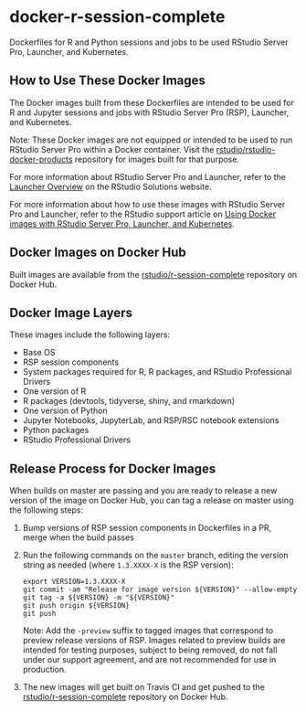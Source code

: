 # docker-r-session-complete

Dockerfiles for R and Python sessions and jobs to be used RStudio Server Pro,
Launcher, and Kubernetes.

## How to Use These Docker Images

The Docker images built from these Dockerfiles are intended to be used for R and
Jupyter sessions and jobs with RStudio Server Pro (RSP), Launcher, and
Kubernetes.

Note: These Docker images are not equipped or intended to be used to run RStudio
Server Pro within a Docker container. Visit the
[rstudio/rstudio-docker-products](https://github.com/rstudio/rstudio-docker-products)
repository for images built for that purpose.

For more information about RStudio Server Pro and Launcher, refer to the
[Launcher Overview](https://solutions.rstudio.com/launcher/overview/) on the
RStudio Solutions website.

For more information about how to use these images with RStudio Server Pro and
Launcher, refer to the RStudio support article on [Using Docker images with
RStudio Server Pro, Launcher, and
Kubernetes](https://support.rstudio.com/hc/en-us/articles/360019253393-Using-Docker-images-with-RStudio-Server-Pro-Launcher-and-Kubernetes).

## Docker Images on Docker Hub

Built images are available from the
[rstudio/r-session-complete](https://hub.docker.com/r/rstudio/r-session-complete)
repository on Docker Hub.

## Docker Image Layers

These images include the following layers:

* Base OS
* RSP session components
* System packages required for R, R packages, and RStudio Professional Drivers
* One version of R
* R packages (devtools, tidyverse, shiny, and rmarkdown)
* One version of Python
* Jupyter Notebooks, JupyterLab, and RSP/RSC notebook extensions
* Python packages
* RStudio Professional Drivers

## Release Process for Docker Images

When builds on master are passing and you are ready to release a new version of
the image on Docker Hub, you can tag a release on master using the following
steps:

1. Bump versions of RSP session components in Dockerfiles in a PR, merge when
   the build passes
2. Run the following commands on the `master` branch, editing the version string
   as needed (where `1.3.XXXX-X` is the RSP version):

   ```
   export VERSION=1.3.XXXX-X
   git commit -am "Release for image version ${VERSION}" --allow-empty
   git tag -a ${VERSION} -m "${VERSION}"
   git push origin ${VERSION}
   git push
   ```

   Note: Add the `-preview` suffix to tagged images that correspond to preview
   release versions of RSP. Images related to preview builds are intended for
   testing purposes, subject to being removed, do not fall under our support
   agreement, and are not recommended for use in production.

3. The new images will get built on Travis CI and get pushed to the
   [rstudio/r-session-complete](https://hub.docker.com/r/rstudio/r-session-complete)
   repository on Docker Hub.
